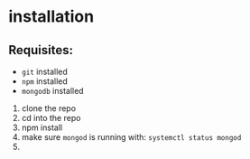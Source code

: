# installation

## Requisites:
* `git` installed
* `npm` installed
* `mongodb` installed

1. clone the repo
2. cd into the repo
3. npm install
4. make sure `mongod` is running with: `systemctl status mongod`
5. 
